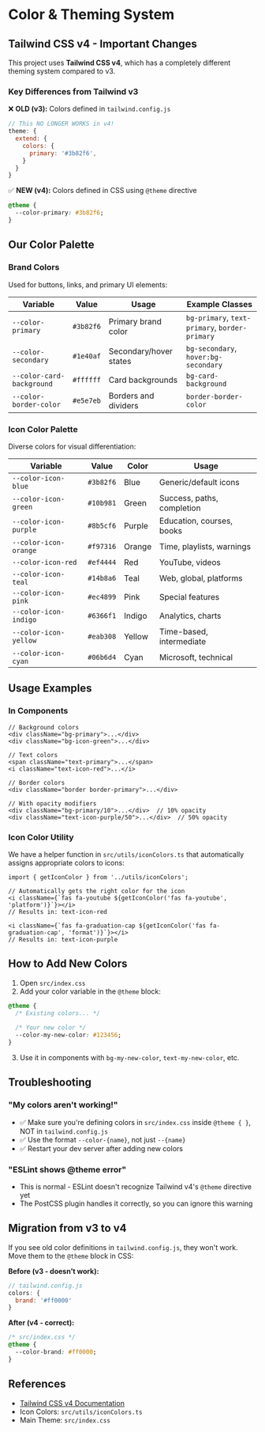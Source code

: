 # Color & Theming System

## Tailwind CSS v4 - Important Changes

This project uses **Tailwind CSS v4**, which has a completely different theming system compared to v3.

### Key Differences from Tailwind v3

❌ **OLD (v3):** Colors defined in `tailwind.config.js`
```javascript
// This NO LONGER WORKS in v4!
theme: {
  extend: {
    colors: {
      primary: '#3b82f6',
    }
  }
}
```

✅ **NEW (v4):** Colors defined in CSS using `@theme` directive
```css
@theme {
  --color-primary: #3b82f6;
}
```

## Our Color Palette

### Brand Colors
Used for buttons, links, and primary UI elements:

| Variable | Value | Usage | Example Classes |
|----------|-------|-------|-----------------|
| `--color-primary` | `#3b82f6` | Primary brand color | `bg-primary`, `text-primary`, `border-primary` |
| `--color-secondary` | `#1e40af` | Secondary/hover states | `bg-secondary`, `hover:bg-secondary` |
| `--color-card-background` | `#ffffff` | Card backgrounds | `bg-card-background` |
| `--color-border-color` | `#e5e7eb` | Borders and dividers | `border-border-color` |

### Icon Color Palette
Diverse colors for visual differentiation:

| Variable | Value | Color | Usage |
|----------|-------|-------|-------|
| `--color-icon-blue` | `#3b82f6` | Blue | Generic/default icons |
| `--color-icon-green` | `#10b981` | Green | Success, paths, completion |
| `--color-icon-purple` | `#8b5cf6` | Purple | Education, courses, books |
| `--color-icon-orange` | `#f97316` | Orange | Time, playlists, warnings |
| `--color-icon-red` | `#ef4444` | Red | YouTube, videos |
| `--color-icon-teal` | `#14b8a6` | Teal | Web, global, platforms |
| `--color-icon-pink` | `#ec4899` | Pink | Special features |
| `--color-icon-indigo` | `#6366f1` | Indigo | Analytics, charts |
| `--color-icon-yellow` | `#eab308` | Yellow | Time-based, intermediate |
| `--color-icon-cyan` | `#06b6d4` | Cyan | Microsoft, technical |

## Usage Examples

### In Components
```tsx
// Background colors
<div className="bg-primary">...</div>
<div className="bg-icon-green">...</div>

// Text colors
<span className="text-primary">...</span>
<i className="text-icon-red">...</i>

// Border colors
<div className="border border-primary">...</div>

// With opacity modifiers
<div className="bg-primary/10">...</div>  // 10% opacity
<div className="text-icon-purple/50">...</div>  // 50% opacity
```

### Icon Color Utility
We have a helper function in `src/utils/iconColors.ts` that automatically assigns appropriate colors to icons:

```tsx
import { getIconColor } from '../utils/iconColors';

// Automatically gets the right color for the icon
<i className={`fas fa-youtube ${getIconColor('fas fa-youtube', 'platform')}`}></i>
// Results in: text-icon-red

<i className={`fas fa-graduation-cap ${getIconColor('fas fa-graduation-cap', 'format')}`}></i>
// Results in: text-icon-purple
```

## How to Add New Colors

1. Open `src/index.css`
2. Add your color variable in the `@theme` block:
```css
@theme {
  /* Existing colors... */
  
  /* Your new color */
  --color-my-new-color: #123456;
}
```
3. Use it in components with `bg-my-new-color`, `text-my-new-color`, etc.

## Troubleshooting

### "My colors aren't working!"
- ✅ Make sure you're defining colors in `src/index.css` inside `@theme { }`, NOT in `tailwind.config.js`
- ✅ Use the format `--color-{name}`, not just `--{name}`
- ✅ Restart your dev server after adding new colors

### "ESLint shows @theme error"
- This is normal - ESLint doesn't recognize Tailwind v4's `@theme` directive yet
- The PostCSS plugin handles it correctly, so you can ignore this warning

## Migration from v3 to v4

If you see old color definitions in `tailwind.config.js`, they won't work. Move them to the `@theme` block in CSS:

**Before (v3 - doesn't work):**
```javascript
// tailwind.config.js
colors: {
  brand: '#ff0000'
}
```

**After (v4 - correct):**
```css
/* src/index.css */
@theme {
  --color-brand: #ff0000;
}
```

## References
- [Tailwind CSS v4 Documentation](https://tailwindcss.com/docs/v4-beta)
- Icon Colors: `src/utils/iconColors.ts`
- Main Theme: `src/index.css`
